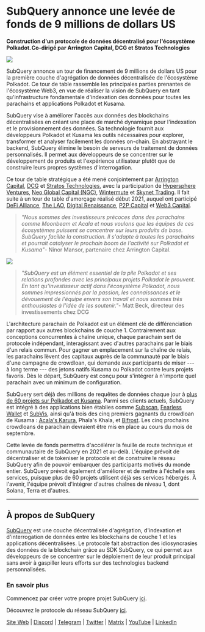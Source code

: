# SubQuery annonce une levée de fonds de 9 millions de dollars US

**Construction d'un protocole de données décentralisé pour l'écosystème Polkadot. Co-dirigé par Arrington Capital, DCG et Stratos Technologies**

![](https://cdn-images-1.medium.com/max/1600/0*PR4oqrB9Am03VseR)

SubQuery annonce un tour de financement de 9 millions de dollars US pour la première couche d'agrégation de données décentralisée de l'écosystème Polkadot. Ce tour de table rassemble les principales parties prenantes de l'écosystème Web3, en vue de réaliser la vision de SubQuery en tant qu'infrastructure fondamentale d'indexation des données pour toutes les parachains et applications Polkadot et Kusama.

SubQuery vise à améliorer l'accès aux données des blockchains décentralisées en créant une place de marché dynamique pour l'indexation et le provisionnement des données. Sa technologie fournit aux développeurs Polkadot et Kusama les outils nécessaires pour explorer, transformer et analyser facilement les données on-chain. En abstrayant le backend, SubQuery élimine le besoin de serveurs de traitement de données personnalisés. Il permet aux développeurs de se concentrer sur le développement de produits et l'expérience utilisateur plutôt que de construire leurs propres systèmes d'interrogation.

Ce tour de table stratégique a été mené conjointement par [Arrington Capital](https://arringtonxrpcapital.com/), [DCG](https://dcg.co/) et [Stratos Technologies](https://www.stratoslp.com/), avec la participation de [Hypersphere Ventures](https://hypersphere.ventures/), [Neo Global Capital (NGC)](http://ngc.fund/), [Wintermute](https://www.wintermute.com/) et [Skynet Trading](http://skynettrading.com/). Il fait suite à un tour de table d'amorçage réalisé début 2021, auquel ont participé [DeFi Alliance](https://defialliance.co/), [The LAO](https://www.thelao.io/), [Digital Renaissance](https://drf.ee/), [P2P Capital](https://www.p2pcap.com/) et [Web3 Capital](https://web3.capital/).

> _"Nous sommes des investisseurs précoces dans des parachains comme Moonbeam et Acala et nous voulons que les équipes de ces écosystèmes puissent se concentrer sur leurs produits de base. SubQuery facilite la construction. Il s'adapte à toutes les parachains et pourrait catalyser le prochain boom de l'activité sur Polkadot et Kusama"_- Ninor Mansor, partenaire chez Arrington Capital.

![](https://cdn-images-1.medium.com/max/1600/1*j4VHuY_BgjkYv_bQ6_DmcQ.gif)

> _"SubQuery est un élément essentiel de la pile Polkadot et ses relations profondes avec les principaux projets Polkadot le prouvent. En tant qu'investisseur actif dans l'écosystème Polkadot, nous sommes impressionnés par la passion, les connaissances et le dévouement de l'équipe envers son travail et nous sommes très enthousiastes à l'idée de les soutenir."_- Matt Beck, directeur des investissements chez DCG

L'architecture parachain de Polkadot est un élément clé de différenciation par rapport aux autres blockchains de couche 1. Contrairement aux conceptions concurrentes à chaîne unique, chaque parachain sert de protocole indépendant, interagissant avec d'autres parachains par le biais d'un relais commun. Pour gagner un emplacement sur la chaîne de relais, les parachains lèvent des capitaux auprès de la communauté par le biais d'une campagne de crowdloan, qui demande aux participants de miser --- à long terme --- des jetons natifs Kusama ou Polkadot contre leurs projets favoris. Dès le départ, SubQuery est conçu pour s'intégrer à n'importe quel parachain avec un minimum de configuration.

SubQuery sert déjà des millions de requêtes de données chaque jour à [plus de 60 projets sur Polkadot et Kusama](https://explorer.subquery.network/). Parmi ses clients actuels, SubQuery est intégré à des applications bien établies comme [Subscan](https://subquery.medium.com/subscans-multi-signature-tool-powered-by-subquery-926da3e4fc25), [Fearless Wallet](https://explorer.subquery.network/subquery/ef1rspb/fearless-wallet) et [SubVis](https://subquery.medium.com/explore-kusama-auctions-with-subvis-io-and-subquery-522351538d17), ainsi qu'à trois des cinq premiers gagnants du crowdloan de Kusama : [Acala's Karura](https://subquery.medium.com/karura-integrates-with-subquery-to-aggregate-and-serve-defi-data-to-kusama-builders-d34f0e722311), Phala's Khala, et [Bifrost](https://subquery.medium.com/bifrost-chooses-subquery-to-provide-the-data-for-their-new-dapp-c8005ee54f38). Les cinq prochains crowdloans de parachain devraient être mis en place au cours du mois de septembre.

Cette levée de fonds permettra d'accélérer la feuille de route technique et communautaire de SubQuery en 2021 et au-delà. L'équipe prévoit de décentraliser et de tokeniser le protocole et de construire le réseau SubQuery afin de pouvoir embarquer des participants motivés du monde entier. SubQuery prévoit également d'améliorer et de mettre à l'échelle ses services, puisque plus de 60 projets utilisent déjà ses services hébergés. À l'avenir, l'équipe prévoit d'intégrer d'autres chaînes de niveau 1, dont Solana, Terra et d'autres.

* * * * *

## À propos de SubQuery

[SubQuery](https://subquery.network) est une couche décentralisée d'agrégation, d'indexation et d'interrogation de données entre les blockchains de couche 1 et les applications décentralisées. Le protocole fait abstraction des idiosyncrasies des données de la blockchain grâce au SDK SubQuery, ce qui permet aux développeurs de se concentrer sur le déploiement de leur produit principal sans avoir à gaspiller leurs efforts sur des technologies backend personnalisées.

### En savoir plus

Commencez par créer votre propre projet SubQuery [ici](https://doc.subquery.network/).

Découvrez le protocole du réseau SubQuery [ici](https://static.subquery.network/whitepaper.pdf).

[Site Web](https://subquery.network/) | [Discord](https://discord.com/invite/78zg8aBSMG) | [Telegram](https://t.me/subquerynetwork) | [Twitter](https://twitter.com/subquerynetwork) | [Matrix](https://matrix.to/#/#subquery:matrix.org) | [YouTube](https://www.youtube.com/channel/UCi1a6NUUjegcLHDFLr7CqLw) | [LinkedIn](https://www.linkedin.com/company/subquery)